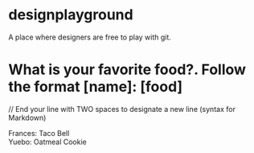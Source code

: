 # designplayground
A place where designers are free to play with git.


# What is your favorite food?. Follow the format [name]: [food]  
// End your line with TWO spaces to designate a new line (syntax for Markdown)  
  
Frances: Taco Bell  
Yuebo: Oatmeal Cookie  
